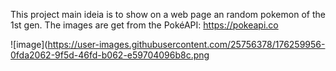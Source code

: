 This project main ideia is to show on a web page an random pokemon of the 1st gen.
The images are get from the PokéAPI: https://pokeapi.co

![image](https://user-images.githubusercontent.com/25756378/176259956-0fda2062-9f5d-46fd-b062-e59704096b8c.png
